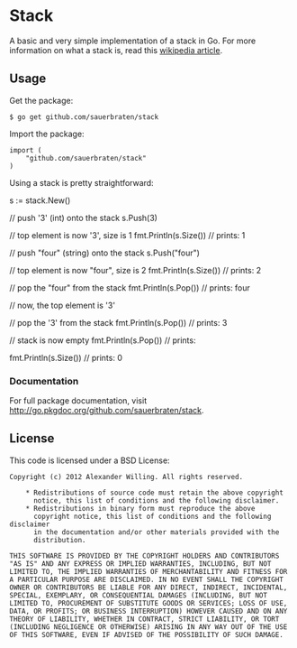 # Stack

A basic and very simple implementation of a stack in Go. For more information on what a stack is, read this [wikipedia article](https://en.wikipedia.org/wiki/Stack_\(abstract_data_type\)#Software_stacks).

## Usage

Get the package:

	$ go get github.com/sauerbraten/stack

Import the package:

	import (
		"github.com/sauerbraten/stack"
	)

Using a stack is pretty straightforward:

  s := stack.New()

  // push '3' (int) onto the stack
  s.Push(3)

  // top element is now '3', size is 1
  fmt.Println(s.Size())
  // prints: 1

  // push "four" (string) onto the stack
  s.Push("four")

  // top element is now "four", size is 2
  fmt.Println(s.Size())
  // prints: 2

  // pop the "four" from the stack
  fmt.Println(s.Pop())
  // prints: four

  // now, the top element is '3'

  // pop the '3' from the stack
  fmt.Println(s.Pop())
  // prints: 3

  // stack is now empty
  fmt.Println(s.Pop())
  // prints: <nil>

  fmt.Println(s.Size())
  // prints: 0

### Documentation

For full package documentation, visit http://go.pkgdoc.org/github.com/sauerbraten/stack.

## License

This code is licensed under a BSD License:

    Copyright (c) 2012 Alexander Willing. All rights reserved.

        * Redistributions of source code must retain the above copyright
          notice, this list of conditions and the following disclaimer.
        * Redistributions in binary form must reproduce the above
          copyright notice, this list of conditions and the following disclaimer
          in the documentation and/or other materials provided with the
          distribution.

    THIS SOFTWARE IS PROVIDED BY THE COPYRIGHT HOLDERS AND CONTRIBUTORS
    "AS IS" AND ANY EXPRESS OR IMPLIED WARRANTIES, INCLUDING, BUT NOT
    LIMITED TO, THE IMPLIED WARRANTIES OF MERCHANTABILITY AND FITNESS FOR
    A PARTICULAR PURPOSE ARE DISCLAIMED. IN NO EVENT SHALL THE COPYRIGHT
    OWNER OR CONTRIBUTORS BE LIABLE FOR ANY DIRECT, INDIRECT, INCIDENTAL,
    SPECIAL, EXEMPLARY, OR CONSEQUENTIAL DAMAGES (INCLUDING, BUT NOT
    LIMITED TO, PROCUREMENT OF SUBSTITUTE GOODS OR SERVICES; LOSS OF USE,
    DATA, OR PROFITS; OR BUSINESS INTERRUPTION) HOWEVER CAUSED AND ON ANY
    THEORY OF LIABILITY, WHETHER IN CONTRACT, STRICT LIABILITY, OR TORT
    (INCLUDING NEGLIGENCE OR OTHERWISE) ARISING IN ANY WAY OUT OF THE USE
    OF THIS SOFTWARE, EVEN IF ADVISED OF THE POSSIBILITY OF SUCH DAMAGE.
